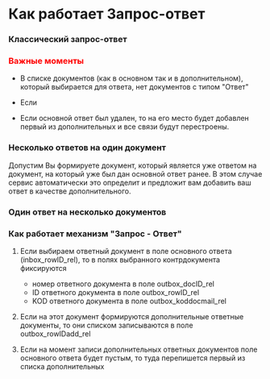 # Как работает Запрос-ответ

### Классический запрос-ответ



### <span style="color:red">Важные моменты</span>

- В списке документов (как в основном так и в дополнительном), который выбирается для ответа, нет документов с типом "Ответ"

- Если 

- Если основной ответ был удален, то на его место будет добавлен первый из дополнительных и все связи будут перестроены.


### Несколько ответов на один документ

Допустим Вы формируете документ, который является уже ответом на документ, на который уже был дан основной ответ ранее. В этом случае сервис автоматически это определит и предложит вам добавить ваш ответ в качестве дополнительного.


### Один ответ на несколько документов



### Как работает механизм "Запрос - Ответ"

1. Если выбираем ответный документ в поле основного ответа (inbox_rowID_rel), то в полях выбранного контрдокумента фиксируются
    - номер ответного документа в поле outbox_docID_rel
    - ID ответного документа в поле outbox_rowID_rel
    - KOD ответного документа в поле outbox_koddocmail_rel

2. Если на этот документ формируются дополнительные ответные документы, то они списком записываются в поле outbox_rowIDadd_rel
3. Если на момент записи дополнительных ответных документов поле основного ответа будет пустым, то туда перепишется первый из списка дополнительных